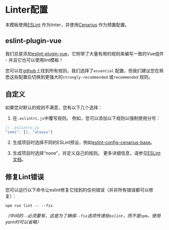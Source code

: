 # Linter配置

本模板使用[ESLint](https://eslint.org/) 作为linter，并使用[Cenarius](https://www.npmjs.com/package/eslint-config-cenarius) 作为预置配置。

## eslint-plugin-vue

我们总是添加[eslint-plugin-vue](https://github.com/vuejs/eslint-plugin-vue)，它附带了大量有用的规则来编写一致的Vue组件 - 并且它也可以使用lint模板！

您可以在[github](https://github.com/vuejs/eslint-plugin-vue#gear-configs)上找到所有规则。我们选择了`essential` 配置，但我们建议您在熟悉这些配置后切换到更强大的`strongly-recommended` 或`recommended` 规则。

## 自定义

如果您对默认的规则不满意，您有以下几个选择：

1. 在`.eslintrc.js`中覆写规则。 例如，您可以添加以下规则以强制使用分号：

  ``` js
  // .eslintrc.js
  "semi": [2, "always"]
  ```

2. 生成项目时选择不同的ESLint预设，例如[eslint-config-cenarius-base](https://www.npmjs.com/package/eslint-config-cenarius-base)。

3. 生成项目时选择“none”，并定义自己的规则。 更多详细信息，请参见[ESLint文档](https://eslint.org/docs/rules/)。

## 修复Lint错误

您可以运行以下命令让eslint修复它找到的任何错误（并非所有错误都可以修复）：

```
npm run lint -- --fix
```

*（中间的`--`必须要有，这是为了确保`--fix`选项传递给`eslint`，而不是`npm`。使用yarn时可以省略）*
